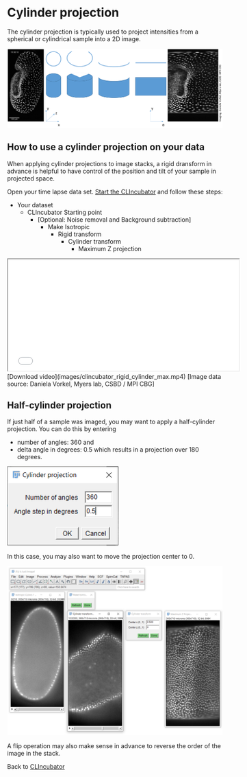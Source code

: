 # Cylinder projection
The cylinder projection is typically used to project intensities from a spherical or cylindrical sample into a 2D image.

![Image](images/cylinder_projection.png)

## How to use a cylinder projection on your data
When applying cylinder projections to image stacks, a rigid dransform in advance is helpful to have control of the position and tilt of your sample in projected space.


Open your time lapse data set. [Start the CLIncubator](https://clij.github.io/clincubator/getting_started) and follow these steps:

* Your dataset
  * CLIncubator Starting point
    * [Optional: Noise removal and Background subtraction]
      * Make Isotropic
        * Rigid transform
          * Cylinder transform
            * Maximum Z projection

<iframe src="images/clincubator_rigid_cylinder_max.mp4" width="540" height="260"></iframe>
[Download video](images/clincubator_rigid_cylinder_max.mp4) [Image data source: Daniela Vorkel, Myers lab, CSBD / MPI CBG]

## Half-cylinder projection
If just half of a sample was imaged, you may want to apply a half-cylinder projection. 
You can do this by entering 
* number of angles: 360 and
* delta angle in degrees: 0.5
which results in a projection over 180 degrees. 

![Image](images/half_cylinder_projection.png)

In this case, you may also want to move the projection center to 0.  

![Image](images/half_cylinder_projection1.png)

A flip operation may also make sense in advance to reverse the order of the image in the stack.

Back to [CLIncubator](https://clij.github.io/clincubator)